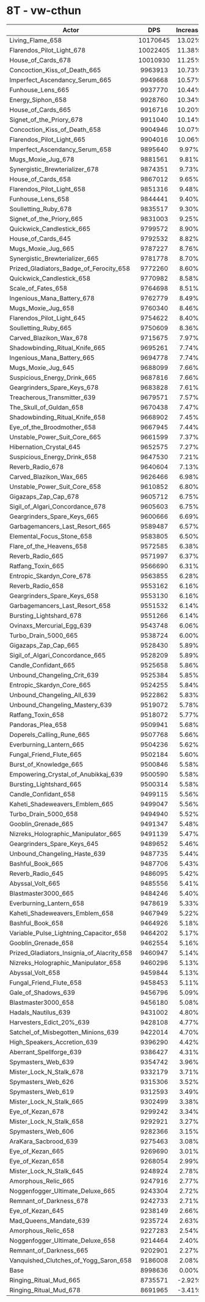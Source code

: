 # 8T - vw-cthun
| Actor | DPS | Increase |
|---|:---:|:---:|
|Living_Flame_658|10170645|13.02%|
|Flarendos_Pilot_Light_678|10022405|11.38%|
|House_of_Cards_678|10010930|11.25%|
|Concoction_Kiss_of_Death_665|9963913|10.73%|
|Imperfect_Ascendancy_Serum_665|9949668|10.57%|
|Funhouse_Lens_665|9937770|10.44%|
|Energy_Siphon_658|9928760|10.34%|
|House_of_Cards_665|9916716|10.20%|
|Signet_of_the_Priory_678|9911040|10.14%|
|Concoction_Kiss_of_Death_658|9904946|10.07%|
|Flarendos_Pilot_Light_665|9904016|10.06%|
|Imperfect_Ascendancy_Serum_658|9895640|9.97%|
|Mugs_Moxie_Jug_678|9881561|9.81%|
|Synergistic_Brewterializer_678|9874351|9.73%|
|House_of_Cards_658|9867012|9.65%|
|Flarendos_Pilot_Light_658|9851316|9.48%|
|Funhouse_Lens_658|9844441|9.40%|
|Soulletting_Ruby_678|9835517|9.30%|
|Signet_of_the_Priory_665|9831003|9.25%|
|Quickwick_Candlestick_665|9799572|8.90%|
|House_of_Cards_645|9792532|8.82%|
|Mugs_Moxie_Jug_665|9787227|8.76%|
|Synergistic_Brewterializer_665|9781778|8.70%|
|Prized_Gladiators_Badge_of_Ferocity_658|9772260|8.60%|
|Quickwick_Candlestick_658|9770982|8.58%|
|Scale_of_Fates_658|9764698|8.51%|
|Ingenious_Mana_Battery_678|9762779|8.49%|
|Mugs_Moxie_Jug_658|9760340|8.46%|
|Flarendos_Pilot_Light_645|9754622|8.40%|
|Soulletting_Ruby_665|9750609|8.36%|
|Carved_Blazikon_Wax_678|9715675|7.97%|
|Shadowbinding_Ritual_Knife_665|9695261|7.74%|
|Ingenious_Mana_Battery_665|9694778|7.74%|
|Mugs_Moxie_Jug_645|9688099|7.66%|
|Suspicious_Energy_Drink_665|9687816|7.66%|
|Geargrinders_Spare_Keys_678|9683828|7.61%|
|Treacherous_Transmitter_639|9679571|7.57%|
|The_Skull_of_Guldan_658|9670438|7.47%|
|Shadowbinding_Ritual_Knife_658|9668902|7.45%|
|Eye_of_the_Broodmother_658|9667945|7.44%|
|Unstable_Power_Suit_Core_665|9661599|7.37%|
|Hibernation_Crystal_645|9652575|7.27%|
|Suspicious_Energy_Drink_658|9647530|7.21%|
|Reverb_Radio_678|9640604|7.13%|
|Carved_Blazikon_Wax_665|9626466|6.98%|
|Unstable_Power_Suit_Core_658|9610852|6.80%|
|Gigazaps_Zap_Cap_678|9605712|6.75%|
|Sigil_of_Algari_Concordance_678|9605603|6.75%|
|Geargrinders_Spare_Keys_665|9600666|6.69%|
|Garbagemancers_Last_Resort_665|9589487|6.57%|
|Elemental_Focus_Stone_658|9583805|6.50%|
|Flare_of_the_Heavens_658|9572585|6.38%|
|Reverb_Radio_665|9571997|6.37%|
|Ratfang_Toxin_665|9566690|6.31%|
|Entropic_Skardyn_Core_678|9563855|6.28%|
|Reverb_Radio_658|9553162|6.16%|
|Geargrinders_Spare_Keys_658|9553130|6.16%|
|Garbagemancers_Last_Resort_658|9551532|6.14%|
|Bursting_Lightshard_678|9551266|6.14%|
|Ovinaxs_Mercurial_Egg_639|9543748|6.06%|
|Turbo_Drain_5000_665|9538724|6.00%|
|Gigazaps_Zap_Cap_665|9528430|5.89%|
|Sigil_of_Algari_Concordance_665|9528209|5.89%|
|Candle_Confidant_665|9525658|5.86%|
|Unbound_Changeling_Crit_639|9525384|5.85%|
|Entropic_Skardyn_Core_665|9524255|5.84%|
|Unbound_Changeling_All_639|9522862|5.83%|
|Unbound_Changeling_Mastery_639|9519072|5.78%|
|Ratfang_Toxin_658|9518072|5.77%|
|Pandoras_Plea_658|9509941|5.68%|
|Doperels_Calling_Rune_665|9507768|5.66%|
|Everburning_Lantern_665|9504236|5.62%|
|Fungal_Friend_Flute_665|9502184|5.60%|
|Burst_of_Knowledge_665|9500846|5.58%|
|Empowering_Crystal_of_Anubikkaj_639|9500590|5.58%|
|Bursting_Lightshard_665|9500314|5.58%|
|Candle_Confidant_658|9499115|5.56%|
|Kaheti_Shadeweavers_Emblem_665|9499047|5.56%|
|Turbo_Drain_5000_658|9494940|5.52%|
|Gooblin_Grenade_665|9491347|5.48%|
|Nizreks_Holographic_Manipulator_665|9491139|5.47%|
|Geargrinders_Spare_Keys_645|9489652|5.46%|
|Unbound_Changeling_Haste_639|9487735|5.44%|
|Bashful_Book_665|9487706|5.43%|
|Reverb_Radio_645|9486095|5.42%|
|Abyssal_Volt_665|9485556|5.41%|
|Blastmaster3000_665|9484246|5.40%|
|Everburning_Lantern_658|9478619|5.33%|
|Kaheti_Shadeweavers_Emblem_658|9467949|5.22%|
|Bashful_Book_658|9464926|5.18%|
|Variable_Pulse_Lightning_Capacitor_658|9464202|5.17%|
|Gooblin_Grenade_658|9462554|5.16%|
|Prized_Gladiators_Insignia_of_Alacrity_658|9460947|5.14%|
|Nizreks_Holographic_Manipulator_658|9460296|5.13%|
|Abyssal_Volt_658|9459844|5.13%|
|Fungal_Friend_Flute_658|9458453|5.11%|
|Gale_of_Shadows_639|9456796|5.09%|
|Blastmaster3000_658|9456180|5.08%|
|Hadals_Nautilus_639|9431002|4.80%|
|Harvesters_Edict_20%_639|9428108|4.77%|
|Satchel_of_Misbegotten_Minions_639|9422014|4.70%|
|High_Speakers_Accretion_639|9396290|4.42%|
|Aberrant_Spellforge_639|9386427|4.31%|
|Spymasters_Web_639|9354742|3.96%|
|Mister_Lock_N_Stalk_678|9332179|3.71%|
|Spymasters_Web_626|9315306|3.52%|
|Spymasters_Web_619|9312593|3.49%|
|Mister_Lock_N_Stalk_665|9302499|3.38%|
|Eye_of_Kezan_678|9299242|3.34%|
|Mister_Lock_N_Stalk_658|9292921|3.27%|
|Spymasters_Web_606|9282366|3.15%|
|AraKara_Sacbrood_639|9275463|3.08%|
|Eye_of_Kezan_665|9269690|3.01%|
|Eye_of_Kezan_658|9268054|2.99%|
|Mister_Lock_N_Stalk_645|9248924|2.78%|
|Amorphous_Relic_665|9247916|2.77%|
|Noggenfogger_Ultimate_Deluxe_665|9243304|2.72%|
|Remnant_of_Darkness_678|9242733|2.71%|
|Eye_of_Kezan_645|9238149|2.66%|
|Mad_Queens_Mandate_639|9235724|2.63%|
|Amorphous_Relic_658|9227283|2.54%|
|Noggenfogger_Ultimate_Deluxe_658|9214464|2.40%|
|Remnant_of_Darkness_665|9202901|2.27%|
|Vanquished_Clutches_of_Yogg_Saron_658|9186008|2.08%|
|Base|8998636|0.00%|
|Ringing_Ritual_Mud_665|8735571|-2.92%|
|Ringing_Ritual_Mud_678|8691965|-3.41%|
